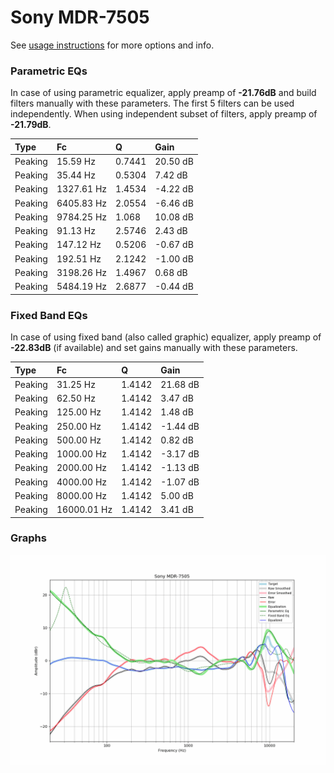 # Sony MDR-7505
See [usage instructions](https://github.com/jaakkopasanen/AutoEq#usage) for more options and info.

### Parametric EQs
In case of using parametric equalizer, apply preamp of **-21.76dB** and build filters manually
with these parameters. The first 5 filters can be used independently.
When using independent subset of filters, apply preamp of **-21.79dB**.

| Type    | Fc         |      Q | Gain     |
|:--------|:-----------|:-------|:---------|
| Peaking | 15.59 Hz   | 0.7441 | 20.50 dB |
| Peaking | 35.44 Hz   | 0.5304 | 7.42 dB  |
| Peaking | 1327.61 Hz | 1.4534 | -4.22 dB |
| Peaking | 6405.83 Hz | 2.0554 | -6.46 dB |
| Peaking | 9784.25 Hz | 1.068  | 10.08 dB |
| Peaking | 91.13 Hz   | 2.5746 | 2.43 dB  |
| Peaking | 147.12 Hz  | 0.5206 | -0.67 dB |
| Peaking | 192.51 Hz  | 2.1242 | -1.00 dB |
| Peaking | 3198.26 Hz | 1.4967 | 0.68 dB  |
| Peaking | 5484.19 Hz | 2.6877 | -0.44 dB |

### Fixed Band EQs
In case of using fixed band (also called graphic) equalizer, apply preamp of **-22.83dB**
(if available) and set gains manually with these parameters.

| Type    | Fc          |      Q | Gain     |
|:--------|:------------|:-------|:---------|
| Peaking | 31.25 Hz    | 1.4142 | 21.68 dB |
| Peaking | 62.50 Hz    | 1.4142 | 3.47 dB  |
| Peaking | 125.00 Hz   | 1.4142 | 1.48 dB  |
| Peaking | 250.00 Hz   | 1.4142 | -1.44 dB |
| Peaking | 500.00 Hz   | 1.4142 | 0.82 dB  |
| Peaking | 1000.00 Hz  | 1.4142 | -3.17 dB |
| Peaking | 2000.00 Hz  | 1.4142 | -1.13 dB |
| Peaking | 4000.00 Hz  | 1.4142 | -1.07 dB |
| Peaking | 8000.00 Hz  | 1.4142 | 5.00 dB  |
| Peaking | 16000.01 Hz | 1.4142 | 3.41 dB  |

### Graphs
![](./Sony%20MDR-7505.png)